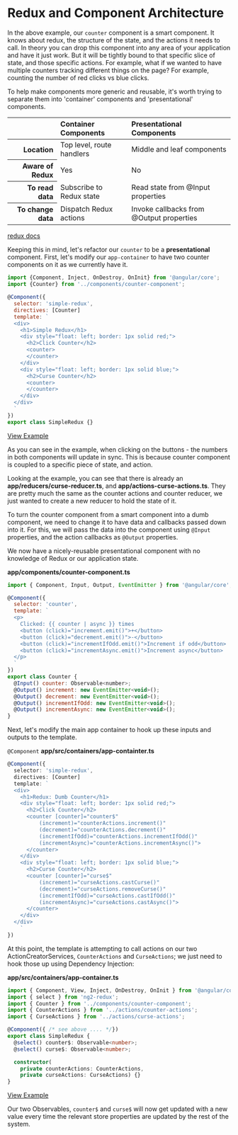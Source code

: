 # Redux and Component Architecture

In the above example, our `counter` component is a smart component. It knows
about redux, the structure of the state, and the actions it needs to call. In
theory you can drop this component into any area of your application and have it
just work. But it will be tightly bound to that specific slice of state, and
those specific actions. For example, what if we wanted to have multiple counters
tracking different things on the page? For example, counting the number of red
clicks vs blue clicks.

To help make components more generic and reusable, it's worth trying to separate
them into 'container' components and 'presentational' components.

<table>
    <thead>
        <tr>
            <th></th>
            <th scope="col" style="text-align:left">Container Components</th>
            <th scope="col" style="text-align:left">Presentational Components</th>
        </tr>
    </thead>
    <tbody>
        <tr>
          <th scope="row" style="text-align:right">Location</th>
          <td>Top level, route handlers</td>
          <td>Middle and leaf components</td>
        </tr>
        <tr>
          <th scope="row" style="text-align:right">Aware of Redux</th>
          <td>Yes</th>
          <td>No</th>
        </tr>
        <tr>
          <th scope="row" style="text-align:right">To read data</th>
          <td>Subscribe to Redux state</td>
          <td>Read state from @Input properties</td>
        </tr>
        <tr>
          <th scope="row" style="text-align:right">To change data</th>
          <td>Dispatch Redux actions</td>
          <td>Invoke callbacks from @Output properties</td>
        </tr>
    </tbody>
</table>

[redux docs](http://redux.js.org/docs/basics/UsageWithReact.html)

 Keeping this in mind, let's refactor our `counter` to be a **presentational**
 component.  First, let's modify our `app-container` to have two counter
 components on it as we currently have it.

```javascript
import {Component, Inject, OnDestroy, OnInit} from '@angular/core';
import {Counter} from '../components/counter-component';

@Component({
  selector: 'simple-redux',
  directives: [Counter]
  template: `
  <div>
    <h1>Simple Redux</h1>
    <div style="float: left; border: 1px solid red;">
      <h2>Click Counter</h2>
      <counter>
      </counter>
    </div>
    <div style="float: left; border: 1px solid blue;">
      <h2>Curse Counter</h2>
      <counter>
      </counter>
    </div>
  </div>
  `
})
export class SimpleRedux {}
```
[View Example](https://plnkr.co/edit/HT7JhwXA8nHSBolbtOVv?p=preview)

As you can see in the example, when clicking on the buttons - the numbers in both components will update in sync. This is because counter component is coupled to a specific piece of state, and action.

Looking at the example, you can see that there is already an __app/reducers/curse-reducer.ts__, and __app/actions-curse-actions.ts__. They are pretty much the same as the counter actions and counter reducer, we just wanted to create a new reducer to hold the state of it.

To turn the counter component from a smart component into a dumb component, we need to change it to have data and callbacks passed down into it. For this, we will pass the data
into the component using `@Input` properties, and the action callbacks as
`@Output` properties.

We now have a nicely-reusable presentational component with no knowledge of
Redux or our application state.

__app/components/counter-component.ts__
```javascript
import { Component, Input, Output, EventEmitter } from '@angular/core';

@Component({
  selector: 'counter',
  template: `
  <p>
    Clicked: {{ counter | async }} times
    <button (click)="increment.emit()">+</button>
    <button (click)="decrement.emit()">-</button>
    <button (click)="incrementIfOdd.emit()">Increment if odd</button>
    <button (click)="incrementAsync.emit()">Increment async</button>
  </p>
  `
})
export class Counter {
  @Input() counter: Observable<number>;
  @Output() increment: new EventEmitter<void>();
  @Output() decrement: new EventEmitter<void>();
  @Output() incrementIfOdd: new EventEmitter<void>();
  @Output() incrementAsync: new EventEmitter<void>();
}
```

Next, let's modify the main app container to hook up these inputs and outputs
to the template.

`@Component`
__app/src/containers/app-containter.ts__
```typescript
@Component({
  selector: 'simple-redux',
  directives: [Counter]
  template: `
  <div>
    <h1>Redux: Dumb Counter</h1>
    <div style="float: left; border: 1px solid red;">
      <h2>Click Counter</h2>
      <counter [counter]="counter$"
          (increment)="counterActions.increment()"
          (decrement)="counterActions.decrement()"
          (incrementIfOdd)="counterActions.incrementIfOdd()"
          (incrementAsync)="counterActions.incrementAsync()">
      </counter>
    </div>
    <div style="float: left; border: 1px solid blue;">
      <h2>Curse Counter</h2>
      <counter [counter]="curse$"
          (increment)="curseActions.castCurse()"
          (decrement)="curseActions.removeCurse()"
          (incrementIfOdd)="curseActions.castIfOdd()"
          (incrementAsync)="curseActions.castAsync()">
      </counter>
    </div>
  </div>
	`
})
```

At this point, the template is attempting to call actions on our two
ActionCreatorServices, `CounterActions` and `CurseActions`; we just need to hook
those up using Dependency Injection:

__app/src/containers/app-container.ts__
```typescript
import { Component, View, Inject, OnDestroy, OnInit } from '@angular/core';
import { select } from 'ng2-redux';
import { Counter } from '../components/counter-component';
import { CounterActions } from '../actions/counter-actions';
import { CurseActions } from '../actions/curse-actions';

@Component({ /* see above .... */})
export class SimpleRedux {
  @select() counter$: Observable<number>;
  @select() curse$: Observable<number>;

  constructor(
    private counterActions: CounterActions,
    private curseActions: CurseActions) {}
}
```
[View Example](https://plnkr.co/edit/d4JVZfCW9YfbWPKyKAc5?p=preview)

Our two Observables, `counter$` and `curse$` will now get updated with a new
value every time the relevant store properties are updated by the rest of the
system.
